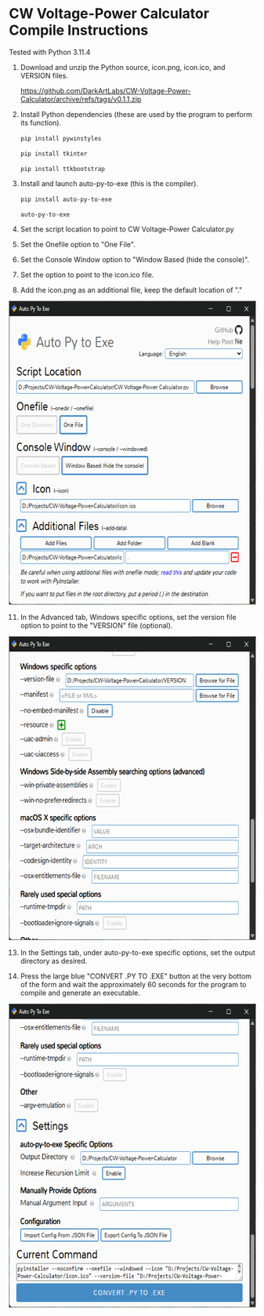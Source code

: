 # CW Voltage-Power Calculator Compile Instructions
Tested with Python 3.11.4

1. Download and unzip the Python source, icon.png, icon.ico, and VERSION files.

   https://github.com/DarkArtLabs/CW-Voltage-Power-Calculator/archive/refs/tags/v0.1.1.zip

3. Install Python dependencies (these are used by the program to perform its function).

   `pip install pywinstyles`
   
   `pip install tkinter`
   
   `pip install ttkbootstrap`

4. Install and launch auto-py-to-exe (this is the compiler).

   `pip install auto-py-to-exe`

   `auto-py-to-exe`

5. Set the script location to point to CW Voltage-Power Calculator.py

6. Set the Onefile option to "One File".

7. Set the Console Window option to "Window Based (hide the console)".

8. Set the option to point to the icon.ico file.

9. Add the icon.png as an additional file, keep the default location of "."

<p align="center">
  <img width="636" height="619" src="https://github.com/DarkArtLabs/CW-Voltage-Power-Calculator/blob/main/Documentation/auto-py-to-exe1.png">
</p>

11. In the Advanced tab, Windows specific options, set the version file option to point to the "VERSION" file (optional).

<p align="center">
  <img width="636" height="619" src="https://github.com/DarkArtLabs/CW-Voltage-Power-Calculator/blob/main/Documentation/auto-py-to-exe2.png">
</p>

13. In the Settings tab, under auto-py-to-exe specific options, set the output directory as desired.

14. Press the large blue "CONVERT .PY TO .EXE" button at the very bottom of the form and wait the approximately 60 seconds for the program to compile and generate an executable.

<p align="center">
  <img width="636" height="619" src="https://github.com/DarkArtLabs/CW-Voltage-Power-Calculator/blob/main/Documentation/auto-py-to-exe3.png">
</p>
